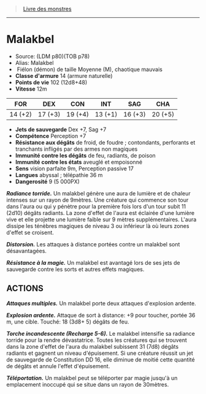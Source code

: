 ﻿> [Livre des monstres](tome_of_beasts.md)

---

# Malakbel

- Source: (LDM p80)(TOB p78)
- Alias: Malakbel
-  Fiélon (démon) de taille Moyenne (M), chaotique mauvais
- **Classe d'armure** 14 (armure naturelle)
- **Points de vie** 102 (12d8+48)
- **Vitesse** 12m

|FOR|DEX|CON|INT|SAG|CHA|
|---|---|---|---|---|---|
|14 (+2)|17 (+3)|19 (+4)|13 (+1)|16 (+3)|20 (+5)|

- **Jets de sauvegarde** Dex +7, Sag +7
- **Compétence** Perception +7
- **Résistance aux dégâts** de froid, de foudre ; contondants, perforants et tranchants infligés par des armes non magiques
- **Immunité contre les dégâts** de feu, radiants, de poison
- **Immunité contre les états** aveuglé et empoisonné
- **Sens** vision parfaite 9m, Perception passive 17
- **Langues** abyssal ; télépathie 36 m
- **Dangerosité** 9 (5 000PX)

**_Radiance torride._** Un malakbel génère une aura de lumière et de chaleur intenses sur un rayon de 9mètres. Une créature qui commence son tour dans l'aura ou qui y pénètre pour la première fois lors d'un tour subit 11 (2d10) dégâts radiants. La zone d'effet de l'aura est éclairée d'une lumière vive et elle projette une lumière faible sur 9 mètres supplémentaires. L'aura dissipe les ténèbres magiques de niveau 3 ou inférieur là où leurs zones d'effet se croisent.

**_Distorsion._** Les attaques à distance portées contre un malakbel sont désavantagées.

**_Résistance à la magie._** Un malakbel est avantagé lors de ses jets de sauvegarde contre les sorts et autres effets magiques.

## ACTIONS

**_Attaques multiples._** Un malakbel porte deux attaques d'explosion ardente.

**_Explosion ardente._** Attaque de sort à distance: +9 pour toucher, portée 36 m, une cible. Touché: 18 (3d8+ 5) dégâts de feu.

**_Torche incandescente (Recharge 5-6)._** Le malakbel intensifie sa radiance torride pour la rendre dévastatrice. Toutes les créatures qui se trouvent dans la zone d'effet de l'aura du malakbel subissent 31 (7d8) dégâts radiants et gagnent un niveau d'épuisement. Si une créature réussit un jet de sauvegarde de Constitution DD 16, elle diminue de moitié cette quantité de dégâts et annule l'effet d'épuisement.

**_Téléportation._** Un malakbel peut se téléporter par magie jusqu'à un emplacement inoccupé qui se situe dans un rayon de 30mètres.

